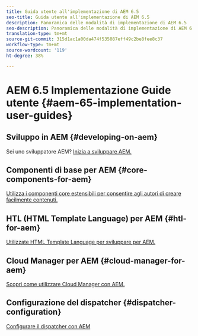 ```yaml
---
title: Guida utente all'implementazione di AEM 6.5
seo-title: Guida utente all'implementazione di AEM 6.5
description: Panoramica delle modalità di implementazione di AEM 6.5
seo-description: Panoramica delle modalità di implementazione di AEM 6.5
translation-type: tm+mt
source-git-commit: 315d1ac1a00da474f535087eff49c2be8fee8c37
workflow-type: tm+mt
source-wordcount: '119'
ht-degree: 38%

---
```



# AEM 6.5 Implementazione Guide utente {#aem-65-implementation-user-guides}

## Sviluppo in AEM {#developing-on-aem}

Sei uno sviluppatore AEM? [Inizia a sviluppare AEM.](/help/sites-developing/home.md)

## Componenti di base per AEM {#core-components-for-aem}

[Utilizza i componenti core estensibili per consentire agli autori di creare facilmente contenuti.](https://docs.adobe.com/content/help/it-IT/experience-manager-core-components/using/introduction.html)

## HTL (HTML Template Language) per AEM {#htl-for-aem}

[Utilizzate HTML Template Language per sviluppare per AEM.](https://docs.adobe.com/content/help/it-IT/experience-manager-htl/using/overview.html)

## Cloud Manager per AEM {#cloud-manager-for-aem}

[Scopri come utilizzare Cloud Manager con AEM.](https://docs.adobe.com/content/help/it-IT/experience-manager-cloud-manager/using/introduction-to-cloud-manager.html)

## Configurazione del dispatcher {#dispatcher-configuration}

[Configurare il dispatcher con AEM](https://docs.adobe.com/content/help/it-IT/experience-manager-dispatcher/using/dispatcher.html)

